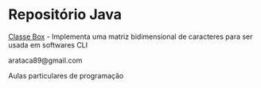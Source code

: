 # Repositório Java
<p><a href="https://github.com/arataca89/java/tree/main/Box">Classe Box</a> - Implementa uma matriz bidimensional de caracteres para ser usada em softwares CLI</p> 

<p></p>
<p>arataca89@gmail.com</p>
<p>Aulas particulares de programação</p>
